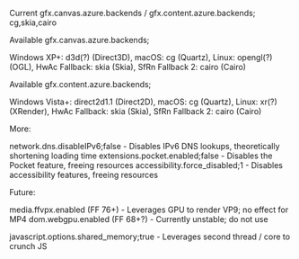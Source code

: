 Current gfx.canvas.azure.backends / gfx.content.azure.backends; cg,skia,cairo

Available gfx.canvas.azure.backends;

Windows XP+: d3d(?) (Direct3D), macOS: cg (Quartz), Linux: opengl(?) (OGL), HwAc Fallback: skia (Skia), SfRn Fallback 2: cairo (Cairo)

Available gfx.content.azure.backends;

Windows Vista+: direct2d1.1 (Direct2D), macOS: cg (Quartz), Linux: xr(?) (XRender), HwAc Fallback: skia (Skia), SfRn Fallback 2: cairo (Cairo)

More:

network.dns.disableIPv6;false - Disables IPv6 DNS lookups, theoretically shortening loading time
extensions.pocket.enabled;false - Disables the Pocket feature, freeing resources
accessibility.force_disabled;1 - Disables accessibility features, freeing resources

Future:

media.ffvpx.enabled (FF 76+) - Leverages GPU to render VP9; no effect for MP4
dom.webgpu.enabled (FF 68+?) - Currently unstable; do not use

javascript.options.shared_memory;true - Leverages second thread / core to crunch JS
